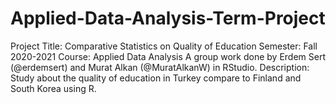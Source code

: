 # Applied-Data-Analysis-Term-Project

Project Title: Comparative Statistics on Quality of Education
Semester: Fall 2020-2021
Course: Applied Data Analysis
A group work done by Erdem Sert (@erdemsert) and Murat Alkan (@MuratAlkanW) in RStudio.
Description: Study about the quality of education in Turkey compare to Finland and South Korea using R.
